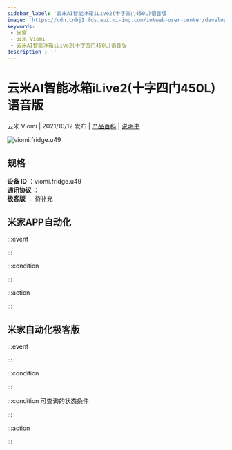 ```yaml
---
sidebar_label: '云米AI智能冰箱iLive2(十字四门450L)语音版'
image: 'https://cdn.cnbj1.fds.api.mi-img.com/iotweb-user-center/developer_1679068737330QMTilt13.png?GalaxyAccessKeyId=AKVGLQWBOVIRQ3XLEW&Expires=9223372036854775807&Signature=8rfa6e8bH/RxBrlW6tSEBTPk8Lk='
keywords: 
 - 米家
 - 云米 Viomi
 - 云米AI智能冰箱iLive2(十字四门450L)语音版
description : ''
---
```

# 云米AI智能冰箱iLive2(十字四门450L)语音版

云米 Viomi | 2021/10/12 发布 | [产品百科](https://home.mi.com/webapp/content/baike/product/index.html?model=viomi.fridge.u49/) | [说明书](https://home.mi.com/views/introduction.html?model=viomi.fridge.u49&region=cn)

![viomi.fridge.u49](https://cdn.cnbj1.fds.api.mi-img.com/iotweb-user-center/developer_1679068737330QMTilt13.png?GalaxyAccessKeyId=AKVGLQWBOVIRQ3XLEW&Expires=9223372036854775807&Signature=8rfa6e8bH/RxBrlW6tSEBTPk8Lk=)

## 规格  
> 
**设备 ID** ：viomi.fridge.u49  
**通讯协议** ：  
**极客版**  ： 待补充 


## 米家APP自动化  

:::event  

:::

:::condition  

:::

:::action   

:::

## 米家自动化极客版  

:::event  

:::

:::condition  

:::

:::condition 可查询的状态条件  

:::

:::action  

:::

        
